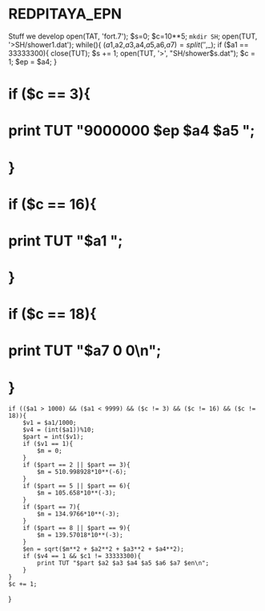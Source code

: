 # REDPITAYA_EPN
Stuff we develop
open(TAT, 'fort.7');
$s=0;
$c=10**5;
`mkdir SH`;
open(TUT, '>SH/shower1.dat');
while(<TAT>){
	($a1,$a2,$a3,$a4,$a5,$a6,$a7) = split(' ',$_);
	if ($a1 == 33333300){
		close(TUT);
		$s += 1;
		open(TUT, '>', "SH/shower$s.dat");
		$c = 1;
		$ep = $a4;
	}
#	if ($c == 3){
#		print TUT "9000000 $ep $a4 $a5 ";
#	}
#	if ($c == 16){
#		print TUT "$a1 ";
#	}
#	if ($c == 18){
#		print TUT "$a7 0 0\n";
#	}
	
	if (($a1 > 1000) && ($a1 < 9999) && ($c != 3) && ($c != 16) && ($c != 18)){
		$v1 = $a1/1000;
		$v4 = (int($a1))%10;
		$part = int($v1);
		if ($v1 == 1){
			$m = 0;
		}
		if ($part == 2 || $part == 3){
			$m = 510.998928*10**(-6);
		}
		if ($part == 5 || $part == 6){
			$m = 105.658*10**(-3);
		}
		if ($part == 7){
			$m = 134.9766*10**(-3);
		}
		if ($part == 8 || $part == 9){
			$m = 139.57018*10**(-3);
		}
		$en = sqrt($m**2 + $a2**2 + $a3**2 + $a4**2);
		if ($v4 == 1 && $c1 != 33333300){
			print TUT "$part $a2 $a3 $a4 $a5 $a6 $a7 $en\n";
		}
	}
	$c += 1;
}

